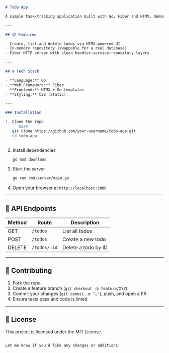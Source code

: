 ````markdown
# Todo App

A simple task-tracking application built with Go, Fiber and HTMX, demonstrating OOP principles and clean separation of concerns.

---

## 📋 Features

- Create, list and delete todos via HTMX‑powered UI
- In‑memory repository (swappable for a real database)
- Fiber HTTP server with clean handler–service–repository layers

---

## ⚙️ Tech Stack

- **Language:** Go
- **Web Framework:** Fiber
- **Frontend:** HTMX + Go templates
- **Styling:** CSS (static)

---

### Installation

1. Clone the repo
   ```bash
   git clone https://github.com/your‑username/todo-app.git
   cd todo-app
   ```
````

2. Install dependencies

   ```bash
   go mod download
   ```

3. Start the server

   ```bash
   go run cmd/server/main.go
   ```

4. Open your browser at `http://localhost:3000`

---

## 📌 API Endpoints

| Method | Route        | Description         |
| ------ | ------------ | ------------------- |
| GET    | `/todos`     | List all todos      |
| POST   | `/todos`     | Create a new todo   |
| DELETE | `/todos/:id` | Delete a todo by ID |

---

## 🤝 Contributing

1. Fork the repo
2. Create a feature branch (`git checkout -b feature/XYZ`)
3. Commit your changes (`git commit -m "…"`), push, and open a PR
4. Ensure tests pass and code is linted

---

## 📜 License

This project is licensed under the MIT License.

```

Let me know if you’d like any changes or additions!
```
